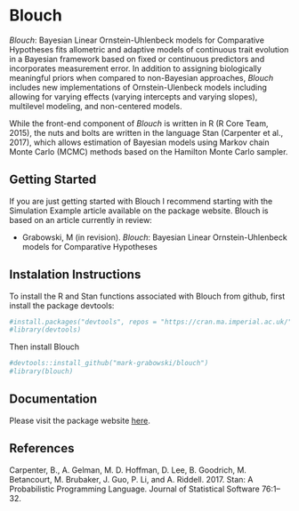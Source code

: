 
<!-- README.md is generated from README.Rmd. Please edit that file -->

# Blouch

<!-- badges: start -->
<!-- badges: end -->

*Blouch*: Bayesian Linear Ornstein-Uhlenbeck models for Comparative
Hypotheses fits allometric and adaptive models of continuous trait
evolution in a Bayesian framework based on fixed or continuous
predictors and incorporates measurement error. In addition to assigning
biologically meaningful priors when compared to non-Bayesian approaches,
*Blouch* includes new implementations of Ornstein-Ulenbeck models
including allowing for varying effects (varying intercepts and varying
slopes), multilevel modeling, and non-centered models.

While the front-end component of *Blouch* is written in R (R Core Team,
2015), the nuts and bolts are written in the language Stan (Carpenter et
al., 2017), which allows estimation of Bayesian models using Markov
chain Monte Carlo (MCMC) methods based on the Hamilton Monte Carlo
sampler.

## Getting Started

If you are just getting started with Blouch I recommend starting with
the Simulation Example article available on the package website. Blouch
is based on an article currently in review:

- Grabowski, M (in revision). *Blouch*: Bayesian Linear
  Ornstein-Uhlenbeck models for Comparative Hypotheses

## Instalation Instructions

To install the R and Stan functions associated with Blouch from github,
first install the package devtools:

``` r
#install.packages("devtools", repos = "https://cran.ma.imperial.ac.uk/")
#library(devtools)
```

Then install Blouch

``` r
#devtools::install_github("mark-grabowski/blouch")
#library(blouch)
```

## Documentation

Please visit the package website
<a href="https://mark-grabowski.github.io/blouch/" title="here.">here</a>.

## References

Carpenter, B., A. Gelman, M. D. Hoffman, D. Lee, B. Goodrich, M.
Betancourt, M. Brubaker, J. Guo, P. Li, and A. Riddell. 2017. Stan: A
Probabilistic Programming Language. Journal of Statistical Software
76:1–32.
